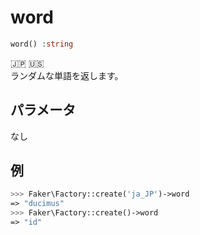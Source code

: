 # word
```php
word() :string
```
:jp: :us:  
ランダムな単語を返します。

## パラメータ
なし

## 例
```php
>>> Faker\Factory::create('ja_JP')->word
=> "ducimus"
>>> Faker\Factory::create()->word
=> "id"
```